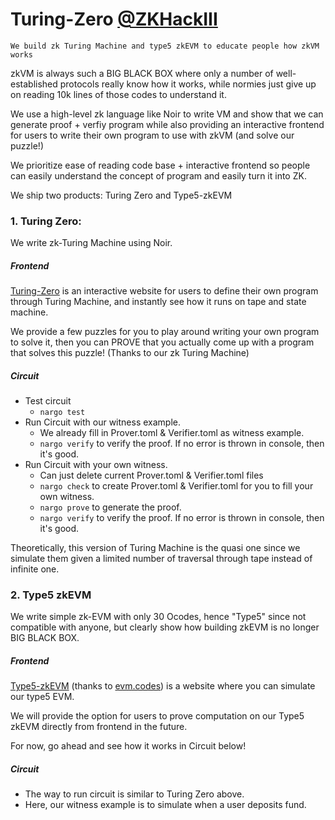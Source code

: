 # Turing-Zero [@ZKHackIII](https://docs.google.com/presentation/d/12PGC8Kbqlih2db5kSJf3CY4rGAtsnfdu7MQ79Y7VOwI/edit#slide=id.g299f98d3e12_0_18)

```
We build zk Turing Machine and type5 zkEVM to educate people how zkVM works
```

zkVM is always such a BIG BLACK BOX where only a number of well-established protocols really know how it works, while normies just give up on reading 10k lines of those codes to understand it.

We use a high-level zk language like Noir to write VM and show that we can generate proof + verfiy program while also providing an interactive frontend for users to write their own program to use with zkVM (and solve our puzzle!)

We prioritize ease of reading code base + interactive frontend so people can easily understand the concept of program and easily turn it into ZK.

We ship two products: Turing Zero and Type5-zkEVM

### 1. Turing Zero:

We write zk-Turing Machine using Noir.

##### Frontend

[Turing-Zero](turing-zero.vercel.app) is an interactive website for users to define their own program through Turing Machine, and instantly see how it runs on tape and state machine.

We provide a few puzzles for you to play around writing your own program to solve it, then you can PROVE that you actually come up with a program that solves this puzzle! (Thanks to our zk Turing Machine)

##### Circuit

- Test circuit
  - `nargo test`
- Run Circuit with our witness example.
  - We already fill in Prover.toml & Verifier.toml as witness example.
  - `nargo verify` to verify the proof. If no error is thrown in console, then it's good.
- Run Circuit with your own witness.
  - Can just delete current Prover.toml & Verifier.toml files
  - `nargo check` to create Prover.toml & Verifier.toml for you to fill your own witness.
  - `nargo prove` to generate the proof.
  - `nargo verify` to verify the proof. If no error is thrown in console, then it's good.

Theoretically, this version of Turing Machine is the quasi one since we simulate them given a limited number of traversal through tape instead of infinite one.

### 2. Type5 zkEVM

We write simple zk-EVM with only 30 Ocodes, hence "Type5" since not compatible with anyone, but clearly show how building zkEVM is no longer BIG BLACK BOX.

##### Frontend

[Type5-zkEVM](https://t5zkevm.tetrationlab.com/) (thanks to [evm.codes](https://www.evm.codes/)) is a website where you can simulate our type5 EVM.

We will provide the option for users to prove computation on our Type5 zkEVM directly from frontend in the future.

For now, go ahead and see how it works in Circuit below!

##### Circuit

- The way to run circuit is similar to Turing Zero above.
- Here, our witness example is to simulate when a user deposits fund.
